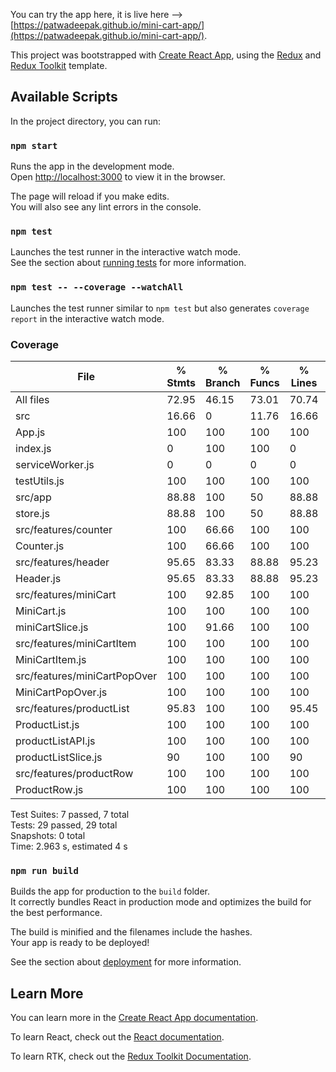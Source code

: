 You can try the app here, it is live here -->[https://patwadeepak.github.io/mini-cart-app/](https://patwadeepak.github.io/mini-cart-app/).

This project was bootstrapped with [Create React App](https://github.com/facebook/create-react-app), using the [Redux](https://redux.js.org/) and [Redux Toolkit](https://redux-toolkit.js.org/) template.

## Available Scripts

In the project directory, you can run:

### `npm start`

Runs the app in the development mode.<br />
Open [http://localhost:3000](http://localhost:3000) to view it in the browser.

The page will reload if you make edits.<br />
You will also see any lint errors in the console.

### `npm test`

Launches the test runner in the interactive watch mode.<br />
See the section about [running tests](https://facebook.github.io/create-react-app/docs/running-tests) for more information.

### `npm test -- --coverage --watchAll`

Launches the test runner similar to `npm test` but also generates `coverage report` in the interactive watch mode.<br />

### Coverage

| File                         | % Stmts | % Branch | % Funcs | % Lines | Uncovered Line #s |
| ---------------------------- | ------- | -------- | ------- | ------- | ----------------- |
| All files                    | 72.95   | 46.15    | 73.01   | 70.74   |
| src                          | 16.66   | 0        | 11.76   | 16.66   |
| App.js                       | 100     | 100      | 100     | 100     |
| index.js                     | 0       | 100      | 100     | 0       | 9-18              |
| serviceWorker.js             | 0       | 0        | 0       | 0       | 13-134            |
| testUtils.js                 | 100     | 100      | 100     | 100     |
| src/app                      | 88.88   | 100      | 50      | 88.88   |
| store.js                     | 88.88   | 100      | 50      | 88.88   | 28                |
| src/features/counter         | 100     | 66.66    | 100     | 100     |
| Counter.js                   | 100     | 66.66    | 100     | 100     | 11                |
| src/features/header          | 95.65   | 83.33    | 88.88   | 95.23   |
| Header.js                    | 95.65   | 83.33    | 88.88   | 95.23   | 58                |
| src/features/miniCart        | 100     | 92.85    | 100     | 100     |
| MiniCart.js                  | 100     | 100      | 100     | 100     |
| miniCartSlice.js             | 100     | 91.66    | 100     | 100     | 41                |
| src/features/miniCartItem    | 100     | 100      | 100     | 100     |
| MiniCartItem.js              | 100     | 100      | 100     | 100     |
| src/features/miniCartPopOver | 100     | 100      | 100     | 100     |
| MiniCartPopOver.js           | 100     | 100      | 100     | 100     |
| src/features/productList     | 95.83   | 100      | 100     | 95.45   |
| ProductList.js               | 100     | 100      | 100     | 100     |
| productListAPI.js            | 100     | 100      | 100     | 100     |
| productListSlice.js          | 90      | 100      | 100     | 90      | 13                |
| src/features/productRow      | 100     | 100      | 100     | 100     |
| ProductRow.js                | 100     | 100      | 100     | 100     |

Test Suites: 7 passed, 7 total <br>
Tests: 29 passed, 29 total <br>
Snapshots: 0 total <br>
Time: 2.963 s, estimated 4 s

### `npm run build`

Builds the app for production to the `build` folder.<br />
It correctly bundles React in production mode and optimizes the build for the best performance.

The build is minified and the filenames include the hashes.<br />
Your app is ready to be deployed!

See the section about [deployment](https://facebook.github.io/create-react-app/docs/deployment) for more information.

## Learn More

You can learn more in the [Create React App documentation](https://facebook.github.io/create-react-app/docs/getting-started).

To learn React, check out the [React documentation](https://reactjs.org/).

To learn RTK, check out the [Redux Toolkit Documentation](https://redux-toolkit.js.org/).

